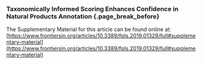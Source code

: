 ### Taxonomically Informed Scoring Enhances Confidence in Natural Products Annotation {.page_break_before}

The Supplementary Material for this article can be found online at: [https://www.frontiersin.org/articles/10.3389/fpls.2019.01329/full#supplementary-material](https://www.frontiersin.org/articles/10.3389/fpls.2019.01329/full#supplementary-material)
